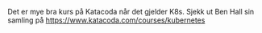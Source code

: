 Det er mye bra kurs på Katacoda når det gjelder K8s. Sjekk ut Ben Hall sin samling på https://www.katacoda.com/courses/kubernetes
